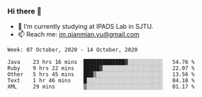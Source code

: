 ### Hi there 👋

- 🔭 I’m currently studying at IPADS Lab in SJTU.
- 📫 Reach me: im.qianmian.yu@gmail.com

<!--START_SECTION:waka-->
```text
Week: 07 October, 2020 - 14 October, 2020

Java    23 hrs 16 mins  █████████████▓░░░░░░░░░░░   54.76 % 
Ruby    9 hrs 22 mins   █████▓░░░░░░░░░░░░░░░░░░░   22.07 % 
Other   5 hrs 45 mins   ███▒░░░░░░░░░░░░░░░░░░░░░   13.56 % 
Text    1 hr 46 mins    █░░░░░░░░░░░░░░░░░░░░░░░░   04.18 % 
XML     29 mins         ▒░░░░░░░░░░░░░░░░░░░░░░░░   01.17 % 
```
<!--END_SECTION:waka-->

<!--
**yqmmm/yqmmm** is a ✨ _special_ ✨ repository because its `README.md` (this file) appears on your GitHub profile.

Here are some ideas to get you started:

- 🔭 I’m currently working on ...
- 🌱 I’m currently learning ...
- 👯 I’m looking to collaborate on ...
- 🤔 I’m looking for help with ...
- 💬 Ask me about ...
- 📫 How to reach me: ...
- 😄 Pronouns: ...
- ⚡ Fun fact: ...
-->
